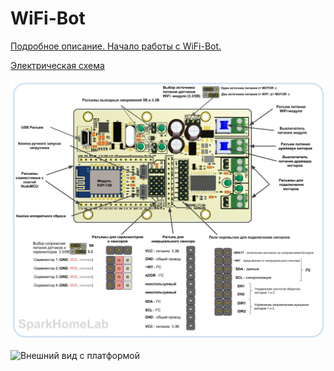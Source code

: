 # WiFi-Bot #

[Подробное описание. Начало работы с WiFi-Bot.](https://skysparky.github.io/wifiCar-IoT/)

[Электрическая схема](https://bitbucket.org/lartiot/wifi-bot-code/downloads/wifi-car-schematic.pdf)

![Внешний вид платы и назначение разъемов, индикаторов и перемычек](https://github.com/SkySparky/skysparky.github.io/blob/master/lart-car-pcb.png)

![Внешний вид c платформой](https://github.com/SkySparky/skysparky.github.io/blob/master/bot-and-pcb-1.png)
